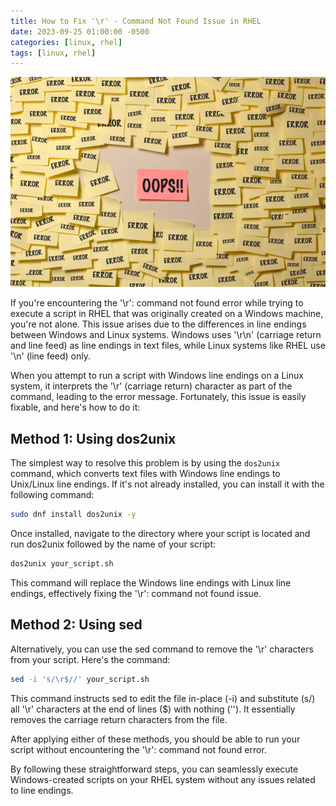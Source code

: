 ```yaml
---
title: How to Fix '\r' - Command Not Found Issue in RHEL
date: 2023-09-25 01:00:00 -0500
categories: [linux, rhel]
tags: [linux, rhel]
---
```


![How to Fix '\r': Command Not Found Issue in RHEL](/assets/img/posts/2023/issue_executing_script/issue_executing_script.jpg)


If you're encountering the '\r': command not found error while trying to execute a script in RHEL that was originally created on a Windows machine, you're not alone. This issue arises due to the differences in line endings between Windows and Linux systems. Windows uses '\r\n' (carriage return and line feed) as line endings in text files, while Linux systems like RHEL use '\n' (line feed) only.

When you attempt to run a script with Windows line endings on a Linux system, it interprets the '\r' (carriage return) character as part of the command, leading to the error message. Fortunately, this issue is easily fixable, and here's how to do it:

## Method 1: Using dos2unix

The simplest way to resolve this problem is by using the `dos2unix` command, which converts text files with Windows line endings to Unix/Linux line endings. If it's not already installed, you can install it with the following command:

```bash
sudo dnf install dos2unix -y
```

Once installed, navigate to the directory where your script is located and run dos2unix followed by the name of your script:

```bash
dos2unix your_script.sh
```

This command will replace the Windows line endings with Linux line endings, effectively fixing the '\r': command not found issue.

## Method 2: Using sed

Alternatively, you can use the sed command to remove the '\r' characters from your script. Here's the command:

```bash
sed -i 's/\r$//' your_script.sh
```

This command instructs sed to edit the file in-place (-i) and substitute (s/) all '\r' characters at the end of lines ($) with nothing (''). It essentially removes the carriage return characters from the file.

After applying either of these methods, you should be able to run your script without encountering the '\r': command not found error.

By following these straightforward steps, you can seamlessly execute Windows-created scripts on your RHEL system without any issues related to line endings.







